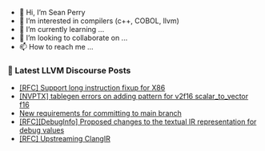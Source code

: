 - 👋 Hi, I’m Sean Perry
- 👀 I’m interested in compilers (c++, COBOL, llvm)
- 🌱 I’m currently learning ...
- 💞️ I’m looking to collaborate on ...
- 📫 How to reach me ...

<!---
s66perry/s66perry is a ✨ special ✨ repository because its `README.md` (this file) appears on your GitHub profile.
You can click the Preview link to take a look at your changes.
--->
### 📕 Latest LLVM Discourse Posts

<!-- DISCOURSE-LLVM:START -->
- [[RFC] Support long instruction fixup for X86](https://discourse.llvm.org/t/rfc-support-long-instruction-fixup-for-x86/76539#post_6)
- [[NVPTX] tablegen errors on adding pattern for v2f16 scalar_to_vector f16](https://discourse.llvm.org/t/nvptx-tablegen-errors-on-adding-pattern-for-v2f16-scalar-to-vector-f16/76593#post_2)
- [New requirements for committing to main branch](https://discourse.llvm.org/t/new-requirements-for-committing-to-main-branch/76530?page=3#post_45)
- [[RFC][DebugInfo] Proposed changes to the textual IR representation for debug values](https://discourse.llvm.org/t/rfc-debuginfo-proposed-changes-to-the-textual-ir-representation-for-debug-values/73491#post_5)
- [[RFC] Upstreaming ClangIR](https://discourse.llvm.org/t/rfc-upstreaming-clangir/76587#post_3)
<!-- DISCOURSE-LLVM:END -->
